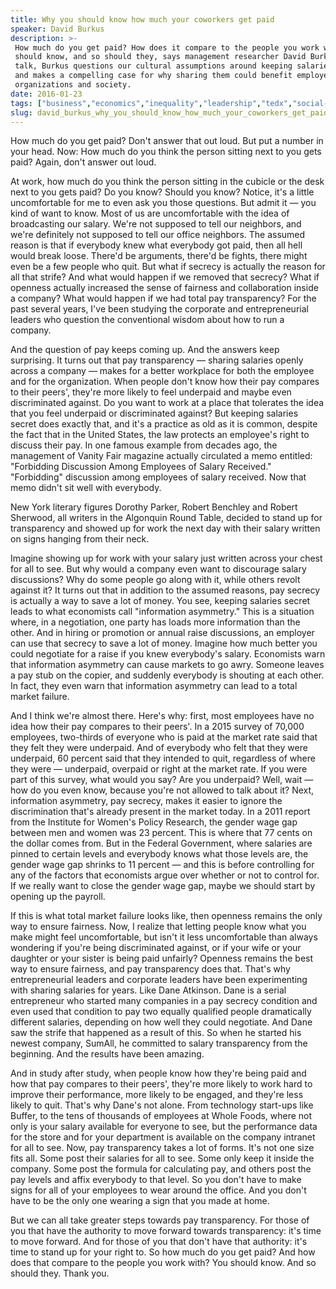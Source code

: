 ```yaml
---
title: Why you should know how much your coworkers get paid
speaker: David Burkus
description: >-
 How much do you get paid? How does it compare to the people you work with? You
 should know, and so should they, says management researcher David Burkus. In this
 talk, Burkus questions our cultural assumptions around keeping salaries secret
 and makes a compelling case for why sharing them could benefit employees,
 organizations and society.
date: 2016-01-23
tags: ["business","economics","inequality","leadership","tedx","social-change","society","women-in-business","work","money"]
slug: david_burkus_why_you_should_know_how_much_your_coworkers_get_paid
---
```


How much do you get paid? Don't answer that out loud. But put a number in your head. Now:
How much do you think the person sitting next to you gets paid? Again, don't answer out
loud.

At work, how much do you think the person sitting in the cubicle or the desk next to you
gets paid? Do you know? Should you know? Notice, it's a little uncomfortable for me to even
ask you those questions. But admit it — you kind of want to know. Most of us are
uncomfortable with the idea of broadcasting our salary. We're not supposed to tell our
neighbors, and we're definitely not supposed to tell our office neighbors. The assumed
reason is that if everybody knew what everybody got paid, then all hell would break loose.
There'd be arguments, there'd be fights, there might even be a few people who quit. But
what if secrecy is actually the reason for all that strife? And what would happen if we
removed that secrecy? What if openness actually increased the sense of fairness and
collaboration inside a company? What would happen if we had total pay transparency? For the
past several years, I've been studying the corporate and entrepreneurial leaders who
question the conventional wisdom about how to run a company.

And the question of pay keeps coming up. And the answers keep surprising. It turns out that
pay transparency — sharing salaries openly across a company — makes for a better workplace
for both the employee and for the organization. When people don't know how their pay
compares to their peers', they're more likely to feel underpaid and maybe even
discriminated against. Do you want to work at a place that tolerates the idea that you
feel underpaid or discriminated against? But keeping salaries secret does exactly that,
and it's a practice as old as it is common, despite the fact that in the United States,
the law protects an employee's right to discuss their pay. In one famous example from
decades ago, the management of Vanity Fair magazine actually circulated a memo entitled:
"Forbidding Discussion Among Employees of Salary Received." "Forbidding" discussion among
employees of salary received. Now that memo didn't sit well with everybody.

New York literary figures Dorothy Parker, Robert Benchley and Robert Sherwood, all writers
in the Algonquin Round Table, decided to stand up for transparency and showed up for work
the next day with their salary written on signs hanging from their neck.

Imagine showing up for work with your salary just written across your chest for all to
see. But why would a company even want to discourage salary discussions? Why do some people
go along with it, while others revolt against it? It turns out that in addition to the
assumed reasons, pay secrecy is actually a way to save a lot of money. You see, keeping
salaries secret leads to what economists call "information asymmetry." This is a situation
where, in a negotiation, one party has loads more information than the other. And in
hiring or promotion or annual raise discussions, an employer can use that secrecy to save
a lot of money. Imagine how much better you could negotiate for a raise if you knew
everybody's salary. Economists warn that information asymmetry can cause markets to go
awry. Someone leaves a pay stub on the copier, and suddenly everybody is shouting at each
other. In fact, they even warn that information asymmetry can lead to a total market
failure.

And I think we're almost there. Here's why: first, most employees have no idea how their
pay compares to their peers'. In a 2015 survey of 70,000 employees, two-thirds of everyone
who is paid at the market rate said that they felt they were underpaid. And of everybody
who felt that they were underpaid, 60 percent said that they intended to quit, regardless
of where they were — underpaid, overpaid or right at the market rate. If you were part of
this survey, what would you say? Are you underpaid? Well, wait — how do you even know,
because you're not allowed to talk about it? Next, information asymmetry, pay secrecy,
makes it easier to ignore the discrimination that's already present in the market today.
In a 2011 report from the Institute for Women's Policy Research, the gender wage gap
between men and women was 23 percent. This is where that 77 cents on the dollar comes
from. But in the Federal Government, where salaries are pinned to certain levels and
everybody knows what those levels are, the gender wage gap shrinks to 11 percent — and
this is before controlling for any of the factors that economists argue over whether or
not to control for. If we really want to close the gender wage gap, maybe we should start
by opening up the payroll.

If this is what total market failure looks like, then openness remains the only way to
ensure fairness. Now, I realize that letting people know what you make might feel
uncomfortable, but isn't it less uncomfortable than always wondering if you're being
discriminated against, or if your wife or your daughter or your sister is being paid
unfairly? Openness remains the best way to ensure fairness, and pay transparency does
that. That's why entrepreneurial leaders and corporate leaders have been experimenting with
sharing salaries for years. Like Dane Atkinson. Dane is a serial entrepreneur who started
many companies in a pay secrecy condition and even used that condition to pay two equally
qualified people dramatically different salaries, depending on how well they could
negotiate. And Dane saw the strife that happened as a result of this. So when he started
his newest company, SumAll, he committed to salary transparency from the beginning. And
the results have been amazing.

And in study after study, when people know how they're being paid and how that pay
compares to their peers', they're more likely to work hard to improve their performance,
more likely to be engaged, and they're less likely to quit. That's why Dane's not alone.
From technology start-ups like Buffer, to the tens of thousands of employees at Whole
Foods, where not only is your salary available for everyone to see, but the performance
data for the store and for your department is available on the company intranet for all to
see. Now, pay transparency takes a lot of forms. It's not one size fits all. Some post
their salaries for all to see. Some only keep it inside the company. Some post the formula
for calculating pay, and others post the pay levels and affix everybody to that level. So
you don't have to make signs for all of your employees to wear around the office. And you
don't have to be the only one wearing a sign that you made at home.

But we can all take greater steps towards pay transparency. For those of you that have the
authority to move forward towards transparency: it's time to move forward. And for those
of you that don't have that authority: it's time to stand up for your right to. So how much
do you get paid? And how does that compare to the people you work with? You should know.
And so should they. Thank you.

<!--
ad_duration=3.33
comment_count=89
event="TEDxUniversityofNevada"
external_start_time=0
has_talk_citation=1
intro_duration=11.82
is_subtitle_required="False"
is_talk_featured="True"
language="en"
language_swap="False"
native_language="en"
number_of_related_talks=6
number_of_speakers=1
number_of_subtitled_videos=32
number_of_tags=10
number_of_talk_download_languages=32
number_of_talk_more_resources=0
number_of_talk_recommendations=1
number_of_talks_take_actions=0
post_ad_duration=0.83
published_timestamp="2016-09-20 15:09:39"
recording_date="2016-01-23"
speaker_description="Management researcher"
speaker_is_published=1
speaker_name="David Burkus"
talk_more_resources=[]
talk_name="Why you should know how much your coworkers get paid"
talk_recommendations_blurb="Check out these resources on pay transparency, curated by David Burkus"
talks_tags=["business","economics","inequality","leadership","tedx","social-change","society","women-in-business","work","money"]
talks_take_action=[]
url_audio="https://download.ted.com/talks/DavidBurkus_2016X.mp3?apikey=acme-roadrunner"
url_photo_speaker="https://pe.tedcdn.com/images/ted/157525ee2f4b52ed0e76fe27be7de1275adff1b8_254x191.jpg"
url_photo_talk="https://s3.amazonaws.com/talkstar-photos/uploads/0975d958-84c9-42f9-a019-297f839d6238/DavidBurkus_2016X-embed.jpg"
url_webpage="https://www.ted.com/talks/david_burkus_why_you_should_know_how_much_your_coworkers_get_paid"
video_type_name="TEDx Talk"
-->